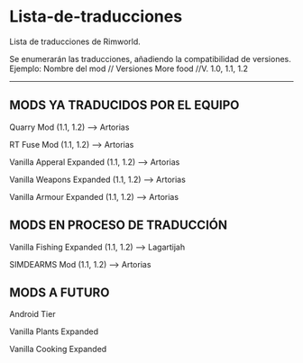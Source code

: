 # Lista-de-traducciones
Lista de traducciones de Rimworld.

Se enumerarán las traducciones, añadiendo la compatibilidad de versiones.
Ejemplo: 
Nombre del mod // Versiones
More food      //V. 1.0, 1.1, 1.2

------------------------------------------------------------------------
## MODS YA TRADUCIDOS POR EL EQUIPO

Quarry Mod                (1.1, 1.2) --> Artorias

RT Fuse Mod               (1.1, 1.2) --> Artorias

Vanilla Apperal Expanded  (1.1, 1.2) --> Artorias

Vanilla Weapons Expanded  (1.1, 1.2) --> Artorias

Vanilla Armour Expanded   (1.1, 1.2) --> Artorias

## MODS EN PROCESO DE TRADUCCIÓN

Vanilla Fishing Expanded  (1.1, 1.2) --> Lagartijah

SIMDEARMS Mod             (1.1, 1.2) --> Artorias

## MODS A FUTURO

Android Tier

Vanilla Plants Expanded

Vanilla Cooking Expanded
